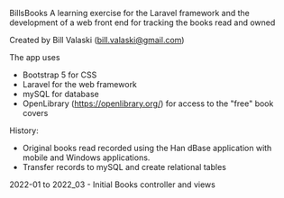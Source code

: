 BillsBooks
A learning exercise for the Laravel framework and the development of a web front end
for tracking the books read and owned

Created by Bill Valaski (bill.valaski@gmail.com)

The app uses 
- Bootstrap 5 for CSS
- Laravel for the web framework
- mySQL for database
- OpenLibrary (https://openlibrary.org/) for access to the "free" book covers

History:
- Original books read recorded using the Han dBase application with mobile
and Windows applications.
- Transfer records to mySQL and create relational tables

2022-01 to 2022_03 - Initial Books controller and views